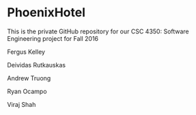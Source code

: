 # PhoenixHotel
This is the private GitHub repository for our CSC 4350: Software Engineering project for Fall 2016

Fergus Kelley

Deividas Rutkauskas

Andrew Truong

Ryan Ocampo

Viraj Shah
